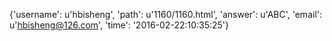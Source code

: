 {'username': u'hbisheng', 'path': u'1160/1160.html', 'answer': u'ABC', 'email': u'hbisheng@126.com', 'time': '2016-02-22:10:35:25'}